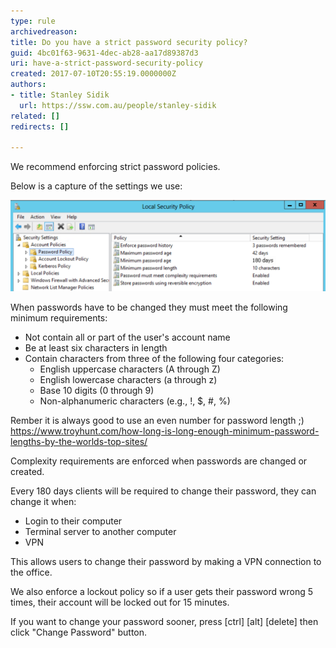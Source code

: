```yaml
---
type: rule
archivedreason: 
title: Do you have a strict password security policy?
guid: 4bc01f63-9631-4dec-ab28-aa17d89387d3
uri: have-a-strict-password-security-policy
created: 2017-07-10T20:55:19.0000000Z
authors:
- title: Stanley Sidik
  url: https://ssw.com.au/people/stanley-sidik
related: []
redirects: []

---
```


We recommend enforcing strict password policies.

Below is a capture of the settings we use:

![](ADSecurityPolicy.png)

<!--endintro-->

When passwords have to be changed they must meet the following minimum requirements:

* Not contain all or part of the user's account name
* Be at least six characters in length
* Contain characters from three of the following four categories:
    * English uppercase characters (A through Z)
    * English lowercase characters (a through z)
    * Base 10 digits (0 through 9)
    * Non-alphanumeric characters (e.g., !, $, #, %)


Rember it is always good to use an even number for password length ;) https://www.troyhunt.com/how-long-is-long-enough-minimum-password-lengths-by-the-worlds-top-sites/



Complexity requirements are enforced when passwords are changed or created.




Every 180 days clients will be required to change their password, they can change it when:

* Login to their computer
* Terminal server to another computer
* VPN


This allows users to change their password by making a VPN connection to the office.

We also enforce a lockout policy so if a user gets their password wrong 5 times, their account will be locked out for 15 minutes.

If you want to change your password sooner, press [ctrl] [alt] [delete] then click "Change Password" button.
